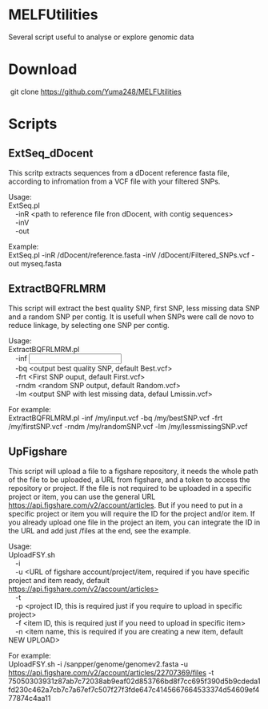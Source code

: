 # MELFUtilities
Several script useful to analyse or explore genomic data

# Download
&nbsp;git clone https://github.com/Yuma248/MELFUtilities
        
# Scripts
## ExtSeq_dDocent
This scritp extracts sequences from a dDocent reference fasta file, according to infromation from a VCF file with your filtered SNPs.

Usage:  
ExtSeq.pl  
&emsp;-inR <path to reference file fron dDocent, with contig sequences>  
&emsp;-inV <path to VCF file with SNP>  
&emsp;-out <output fasta file name>  

Example:  
ExtSeq.pl -inR /dDocent/reference.fasta -inV /dDocent/Filtered_SNPs.vcf -out myseq.fasta  

## ExtractBQFRLMRM  
This script will extract the best quality SNP, first SNP, less missing data SNP and a random SNP per contig. It is usefull when SNPs were call de novo to reduce linkage, by selecting one SNP per contig.  

Usage:  
ExtractBQFRLMRM.pl  
&emsp;-inf <input vcf_file>  
&emsp;-bq <output best quality SNP, default Best.vcf>  
&emsp;-frt <First SNP ouput, default First.vcf>  
&emsp;-rndm <random SNP output, default Random.vcf>  
&emsp;-lm <output SNP with lest missing data, defaul Lmissin.vcf>  

For example:  
ExtractBQFRLMRM.pl -inf /my/input.vcf -bq /my/bestSNP.vcf -frt /my/firstSNP.vcf -rndm /my/randomSNP.vcf -lm /my/lessmissingSNP.vcf  

## UpFigshare  
This script will upload a file to a figshare repository, it needs the whole path of the file to be uploaded, a URL from figshare, and a token to access the repository or project. If the file is not required to be uploaded in a specific project or item, you can use the general URL https://api.figshare.com/v2/account/articles. But if you need to put in a specific project or item you will require the ID for the project and/or item. If you already upload one file in the project an item, you can integrate the ID in the URL and add just /files at the end, see the example.  

Usage:  
UploadFSY.sh  
&emsp;-i <path to input file>  
&emsp;-u <URL of figshare account/project/item, required if you have specific project and item ready, default https://api.figshare.com/v2/account/articles>  
&emsp;-t <Access token for the figsahre account>  
&emsp;-p <project ID, this is required just if you require to upload in specific project>  
&emsp;-f <item ID, this is required just if you need to upload in specific item>  
&emsp;-n <item name, this is required if you are creating a new item, default NEW UPLOAD>  

For example:  
UploadFSY.sh -i /sanpper/genome/genomev2.fasta -u https://api.figshare.com/v2/account/articles/22707369/files -t 75050303931z87ab7c72038ab9eaf02d853766bd8f7cc695f390d5b9cdeda1fd230c462a7cb7c7a67ef7c507f27f3fde647c4145667664533374d54609ef477874c4aa11 

